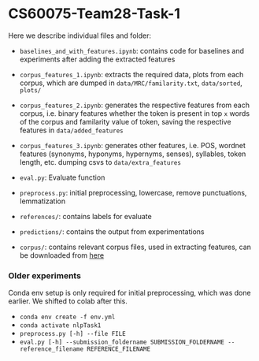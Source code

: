 # CS60075-Team28-Task-1

Here we describe individual files and folder:

* `baselines_and_with_features.ipynb`: contains code for baselines and experiments after adding the extracted features
* `corpus_features_1.ipynb`: extracts the required data, plots from each corpus, which are dumped in `data/MRC/familarity.txt`, `data/sorted`, `plots/`
* `corpus_features_2.ipynb`: generates the respective features from each corpus, i.e. binary features whether the token is present in top `x` words of the corpus and familarity value of token, saving the respective features in `data/added_features`
* `corpus_features_3.ipynb`: generates other features, i.e. POS, wordnet features (synonyms, hyponyms, hypernyms, senses), syllables, token length, etc. dumping csvs to `data/extra_features`
* `eval.py`: Evaluate function
* `preprocess.py`: initial preprocessing, lowercase, remove punctuations, lemmatization

* `references/`: contains labels for evaluate
* `predictions/`: contains the output from experimentations
* `corpus/`: contains relevant corpus files, used in extracting features, can be downloaded from [here](https://drive.google.com/file/d/1w2IJj9JzdBiASOqfXzCdD7eN183dZeGC/view?usp=sharing)

### Older experiments
Conda env setup is only required for initial preprocessing, which was done earlier. We shifted to colab after this. 
* `conda env create -f env.yml`
* `conda activate nlpTask1`
* `preprocess.py [-h] --file FILE`
* `eval.py [-h] --submission_foldername SUBMISSION_FOLDERNAME --reference_filename REFERENCE_FILENAME`
